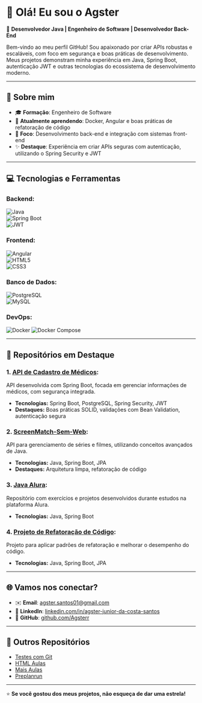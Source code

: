 # 👋 Olá! Eu sou o **Agster**

🎯 **Desenvolvedor Java | Engenheiro de Software | Desenvolvedor Back-End**

Bem-vindo ao meu perfil GitHub! Sou apaixonado por criar APIs robustas e escaláveis, com foco em segurança e boas práticas de desenvolvimento. Meus projetos demonstram minha experiência em Java, Spring Boot, autenticação JWT e outras tecnologias do ecossistema de desenvolvimento moderno.

---

## 🚀 Sobre mim  
- 🎓 **Formação**: Engenheiro de Software  
- 🌱 **Atualmente aprendendo**: Docker, Angular e boas práticas de refatoração de código  
- 💼 **Foco**: Desenvolvimento back-end e integração com sistemas front-end  
- ✨ **Destaque**: Experiência em criar APIs seguras com autenticação, utilizando o Spring Security e JWT  

---

## 💻 Tecnologias e Ferramentas  

### **Backend:**  
![Java](https://img.shields.io/badge/Java-ED8B00?style=for-the-badge&logo=java&logoColor=white)  
![Spring Boot](https://img.shields.io/badge/Spring%20Boot-6DB33F?style=for-the-badge&logo=spring&logoColor=white)  
![JWT](https://img.shields.io/badge/JWT-000000?style=for-the-badge&logo=jsonwebtokens&logoColor=white)  

### **Frontend:**  
![Angular](https://img.shields.io/badge/Angular-DD0031?style=for-the-badge&logo=angular&logoColor=white)  
![HTML5](https://img.shields.io/badge/HTML5-E34F26?style=for-the-badge&logo=html5&logoColor=white)  
![CSS3](https://img.shields.io/badge/CSS3-1572B6?style=for-the-badge&logo=css3&logoColor=white)  

### **Banco de Dados:**  
![PostgreSQL](https://img.shields.io/badge/PostgreSQL-316192?style=for-the-badge&logo=postgresql&logoColor=white)  
![MySQL](https://img.shields.io/badge/MySQL-4479A1?style=for-the-badge&logo=mysql&logoColor=white) 

### **DevOps:**
![Docker](https://img.shields.io/badge/Docker-2496ED?style=for-the-badge&logo=docker&logoColor=white)
![Docker Compose](https://img.shields.io/badge/Docker%20Compose-1488C6?style=for-the-badge&logo=docker&logoColor=white)




---

## 🌟 Repositórios em Destaque  

### **1. [API de Cadastro de Médicos](https://github.com/Agsterr/Api_Cadastro_De_Medicos):**  
API desenvolvida com Spring Boot, focada em gerenciar informações de médicos, com segurança integrada.  

- **Tecnologias:** Spring Boot, PostgreSQL, Spring Security, JWT  
- **Destaques:** Boas práticas SOLID, validações com Bean Validation, autenticação segura  

### **2. [ScreenMatch-Sem-Web](https://github.com/Agsterr/screenmatch-sem-web):**  
API para gerenciamento de séries e filmes, utilizando conceitos avançados de Java.  

- **Tecnologias:** Java, Spring Boot, JPA  
- **Destaques:** Arquitetura limpa, refatoração de código  

### **3. [Java Alura](https://github.com/Agsterr/Java-Alura):**  
Repositório com exercícios e projetos desenvolvidos durante estudos na plataforma Alura.  

- **Tecnologias:** Java, Spring Boot  

### **4. [Projeto de Refatoração de Código](https://github.com/Agsterr/Projeto_de_refatoracao_de_codigo):**  
Projeto para aplicar padrões de refatoração e melhorar o desempenho do código.  

- **Tecnologias:** Java, Spring Boot, JPA  

---

## 🌐 Vamos nos conectar?  
- ✉️ **Email**: [agster.santos01@gmail.com](mailto:agster.santos01@gmail.com)  
- 💼 **LinkedIn**: [linkedin.com/in/agster-junior-da-costa-santos](https://www.linkedin.com/in/agster-junior-da-costa-santos-806b76282/)  
- 🐙 **GitHub**: [github.com/Agsterr](https://github.com/Agsterr)  

---

## 📂 Outros Repositórios  
- [Testes com Git](https://github.com/Agsterr/testegit)  
- [HTML Aulas](https://github.com/Agsterr/html-aulas)  
- [Mais Aulas](https://github.com/Agsterr/mais-aulas)  
- [Preplanrun](https://github.com/Agsterr/preplanrun)  

---

⭐ **Se você gostou dos meus projetos, não esqueça de dar uma estrela!**  

